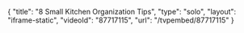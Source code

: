 {
    "title": "8 Small Kitchen Organization Tips",
    "type": "solo",
    "layout": "iframe-static",
    "videoId": "87717115",
    "url": "\/tvpembed\/87717115"
}